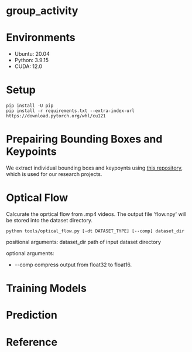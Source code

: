 # group_activity

# Environments
- Ubuntu: 20.04
- Python: 3.9.15
- CUDA: 12.0

# Setup
```
pip install -U pip
pip install -r requirements.txt --extra-index-url https://download.pytorch.org/whl/cu121
```

# Prepairing Bounding Boxes and Keypoints
We extract individual bounding boxs and keypoynts using [this repository](https://github.com/kojikojiprg/pose_estimation), which is used for our research projects.

# Optical Flow
Calcurate the oprtical flow from .mp4 videos.
The output file 'flow.npy' will be stored into the dataset directory.

```
python tools/optical_flow.py [-dt DATASET_TYPE] [--comp] dataset_dir
```

positional arguments:
  dataset_dir           path of input dataset directory

optional arguments:
  - --comp                compress output from float32 to float16.

# Training Models
# Prediction
# Reference
